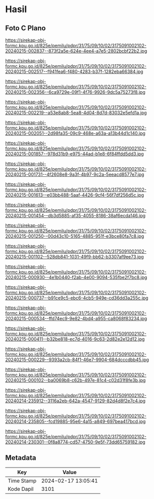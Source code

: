 # Hasil

## Foto C Plano

https://sirekap-obj-formc.kpu.go.id/825e/pemilu/pdpr/31/75/09/10/02/3175091002102-20240215-002837--873f2a5e-624e-4ee4-a7e5-2802bcbf22b2.jpg

https://sirekap-obj-formc.kpu.go.id/825e/pemilu/pdpr/31/75/09/10/02/3175091002102-20240215-002517--f941fea6-f480-4283-b37f-1282eba66384.jpg

https://sirekap-obj-formc.kpu.go.id/825e/pemilu/pdpr/31/75/09/10/02/3175091002102-20240215-002356--6ca9729e-09f1-4f76-9926-9dc5a75273f8.jpg

https://sirekap-obj-formc.kpu.go.id/825e/pemilu/pdpr/31/75/09/10/02/3175091002102-20240215-002219--a53e8ab8-5ea8-4d04-8d7d-83032e5efd1a.jpg

https://sirekap-obj-formc.kpu.go.id/825e/pemilu/pdpr/31/75/09/10/02/3175091002102-20240215-002051--2d98fa35-09c9-468e-a63a-a13b44d1c140.jpg

https://sirekap-obj-formc.kpu.go.id/825e/pemilu/pdpr/31/75/09/10/02/3175091002102-20240215-001857--978d31b9-e975-44ad-b1e8-6f84ffdd5dd3.jpg

https://sirekap-obj-formc.kpu.go.id/825e/pemilu/pdpr/31/75/09/10/02/3175091002102-20240215-001731--4f2608e8-9a3f-4b97-9c2a-5eeacd8577e7.jpg

https://sirekap-obj-formc.kpu.go.id/825e/pemilu/pdpr/31/75/09/10/02/3175091002102-20240215-001613--e03bb488-5aaf-4426-9cf4-56f7df256d5c.jpg

https://sirekap-obj-formc.kpu.go.id/825e/pemilu/pdpr/31/75/09/10/02/3175091002102-20240215-001454--db3d5885-af35-4055-8186-38af6ecda146.jpg

https://sirekap-obj-formc.kpu.go.id/825e/pemilu/pdpr/31/75/09/10/02/3175091002102-20240215-001250--00d43c10-5165-4885-951f-e3bce80fa7c8.jpg

https://sirekap-obj-formc.kpu.go.id/825e/pemilu/pdpr/31/75/09/10/02/3175091002102-20240215-001102--528db841-1031-49f9-bb62-b3307af9ee73.jpg

https://sirekap-obj-formc.kpu.go.id/825e/pemilu/pdpr/31/75/09/10/02/3175091002102-20240215-000930--4e1b0440-f2ab-4e00-9094-535fbe2f7bc8.jpg

https://sirekap-obj-formc.kpu.go.id/825e/pemilu/pdpr/31/75/09/10/02/3175091002102-20240215-000737--b91ce9c5-ebc6-4cb5-949e-cd36dd3a255c.jpg

https://sirekap-obj-formc.kpu.go.id/825e/pemilu/pdpr/31/75/09/10/02/3175091002102-20240215-000534--ffd74ec9-9e82-4bd4-a955-ca8068f83234.jpg

https://sirekap-obj-formc.kpu.go.id/825e/pemilu/pdpr/31/75/09/10/02/3175091002102-20240215-000411--b32be818-ec7d-4016-9c63-2d82e2e12d12.jpg

https://sirekap-obj-formc.kpu.go.id/825e/pemilu/pdpr/31/75/09/10/02/3175091002102-20240215-000229--9393a2cb-84f1-46e7-9904-684dcccdbb45.jpg

https://sirekap-obj-formc.kpu.go.id/825e/pemilu/pdpr/31/75/09/10/02/3175091002102-20240215-000102--ba0069b8-c62b-497e-81c4-c02d31f8fe3b.jpg

https://sirekap-obj-formc.kpu.go.id/825e/pemilu/pdpr/31/75/09/10/02/3175091002102-20240214-235912--3116a2eb-642a-4547-9129-82d4d8f2e7c4.jpg

https://sirekap-obj-formc.kpu.go.id/825e/pemilu/pdpr/31/75/09/10/02/3175091002102-20240214-235805--fcd19885-95e6-4a15-a849-697bea417bcd.jpg

https://sirekap-obj-formc.kpu.go.id/825e/pemilu/pdpr/31/75/09/10/02/3175091002102-20240214-230301--0f8a8774-cd57-4750-9e5f-73dd65759182.jpg


## Metadata

| Key        | Value               |
| ---------- | ------------------- |
| Time Stamp | 2024-02-17 13:05:41 |
| Kode Dapil | 3101                |



